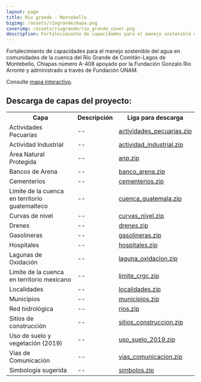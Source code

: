 ```yaml
---
layout: page
title: Rio grande - Montebello
bigimg: /assets/riogrande/mapa.png
coverimg: /assets/riogrande/rio_grande_cover.png
description: Fortalecimiento de capacidades para el manejo sostenible del agua en comunidades de la cuenca del Río Grande de Comitán-Lagos de Montebello, Chiapas
---
```


Fortalecimiento de capacidades para el manejo sostenible del agua en comunidades de la cuenca del Río Grande de Comitán-Lagos de Montebello, Chiapas número A-408 apoyado por la Fundación Gonzalo Río Arronte y administrado a través de Fundación UNAM.

Consulte [mapa interactivo](http://chiapas.k.vu/lizmap/index.php/view/map/?repository=chiapas2&project=MapaWeb).

    
## Descarga de capas del proyecto: 
 
    
<table>
<tr>
<th>Capa</th>
<th>Descripción</th>
<th>Liga para descarga</th>
</tr>
<tr>
<td>Actividades Pecuarias</td>
<td>--</td>
<td><a href="/assets/riogrande/actividades_pecuarias.zip" download>
actividades_pecuarias.zip
</a></td>
</tr>
<tr>
<td>Actividad Industrial</td>
<td>--</td>
<td><a href="/assets/riogrande/actividad_industrial.zip" download>
actividad_industrial.zip
</a></td>
</tr>
<tr>
<td>Área Natural Protegida</td>
<td>--</td>
<td><a href="/assets/riogrande/anp.zip" download>
anp.zip
</a></td>
</tr>

<tr>
<td>Bancos de Arena</td>
<td>--</td>
<td><a href="/assets/riogrande/banco_arena.zip" download>
banco_arena.zip
</a></td>
</tr>
<tr>
<td>Cementerios</td>
<td>--</td>
<td><a href="/assets/riogrande/cementerios.zip" download>
cementerios.zip
</a></td>
</tr>
<tr>
<td>Limite de la cuenca en territorio guatemalteco</td>
<td>--</td>
<td><a href="/assets/riogrande/cuenca_guatemala.zip" download>
cuenca_guatemala.zip
</a></td>
</tr>
<tr>
<td>Curvas de nivel</td>
<td>--</td>
<td><a href="/assets/riogrande/curvas_nivel.zip" download>
curvas_nivel.zip
</a></td>
</tr>
<tr>
<td>Drenes</td>
<td>--</td>
<td><a href="/assets/riogrande/drenes.zip" download>
drenes.zip
</a></td>
</tr>
<tr>
<td>Gasolineras</td>
<td>--</td>
<td><a href="/assets/riogrande/gasolineras.zip" download>
gasolineras.zip
</a></td>
</tr>
<tr>
<td>Hospitales</td>
<td>--</td>
<td><a href="/assets/riogrande/hospitales.zip" download>
hospitales.zip
</a></td>
</tr>
<tr>
<td>Lagunas de Oxidación</td>
<td>--</td>
<td><a href="/assets/riogrande/laguna_oxidacion.zip" download>
laguna_oxidacion.zip
</a></td>
</tr>
<tr>
<td>Limite de la cuenca en territorio mexicano</td>
<td>--</td>
<td><a href="/assets/riogrande/limite_crgc.zip" download>
limite_crgc.zip
</a></td>
</tr>
<tr>
<td>Localidades</td>
<td>--</td>
<td><a href="/assets/riogrande/localidades.zip" download>
localidades.zip
</a></td>
</tr>
<tr>
<td>Municipios</td>
<td>--</td>
<td><a href="/assets/riogrande/municipios.zip" download>
municipios.zip
</a></td>
</tr>
<tr>
<td>Red hidrológica</td>
<td>--</td>
<td><a href="/assets/riogrande/rios.zip" download>
rios.zip
</a></td>
</tr>
<tr>
<td>Sitios de construcción</td>
<td>--</td>
<td><a href="/assets/riogrande/sitios_construccion.zip" download>
sitios_construccion.zip
</a></td>
</tr>
<tr>
<td>Uso de suelo y vegetación (2019)</td>
<td>--</td>
<td><a href="/assets/riogrande/uso_suelo_2019.zip" download>
uso_suelo_2019.zip
</a></td>
</tr>
<tr>
<td>Vias de Comunicación</td>
<td>--</td>
<td><a href="/assets/riogrande/vias_comunicacion.zip" download>
vias_comunicacion.zip
</a></td>
</tr>
<tr>
<td>Simbología sugerida</td>
<td>--</td>
<td><a href="/assets/riogrande/simbolos.zip" download>
simbolos.zip
</a></td>
</tr>
</table> 

